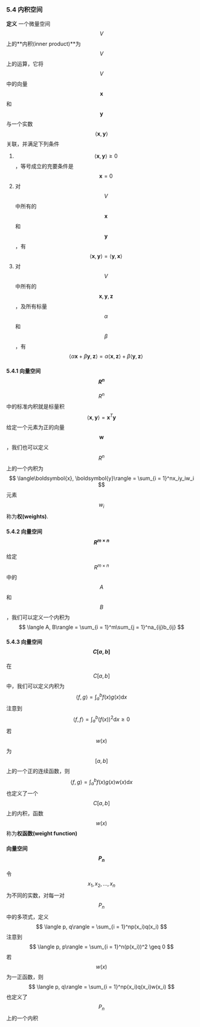 ### 5.4 内积空间

**定义** 一个微量空间$$V$$上的**内积(inner product)**为$$V$$上的运算，它将$$V$$中的向量$$\boldsymbol{x}$$和$$\boldsymbol{y}$$与一个实数$$\langle\boldsymbol{x}, \boldsymbol{y}\rangle$$关联，并满足下列条件
1. $$\langle\boldsymbol{x}, \boldsymbol{y}\rangle \geq 0$$，等号成立的充要条件是$$\boldsymbol{x} = 0$$
2. 对$$V$$中所有的$$\boldsymbol{x}$$和$$\boldsymbol{y}$$，有$$\langle\boldsymbol{x}, \boldsymbol{y}\rangle = \langle\boldsymbol{y}, \boldsymbol{x}\rangle$$
3. 对$$V$$中所有的$$\boldsymbol{x},\boldsymbol{y}, \boldsymbol{z}$$，及所有标量$$\alpha$$和$$\beta$$，有$$\langle\alpha\boldsymbol{x} + \beta\boldsymbol{y}, \boldsymbol{z}\rangle = \alpha\langle\boldsymbol{x}, \boldsymbol{z}\rangle + \beta\langle\boldsymbol{y}, \boldsymbol{z}\rangle$$

#### 5.4.1 向量空间$$R^n$$

$$R^n$$中的标准内积就是标量积
$$
\langle\boldsymbol{x}, \boldsymbol{y}\rangle = \boldsymbol{x}^T\boldsymbol{y}
$$
给定一个元素为正的向量$$\boldsymbol{w}$$，我们也可以定义$$R^n$$上的一个内积为
$$
\langle\boldsymbol{x}, \boldsymbol{y}\rangle = \sum_{i = 1}^nx_iy_iw_i
$$
元素$$w_i$$称为**权(weights)**.

#### 5.4.2 向量空间$$R^{m\times n}$$

给定$$R^{m\times n}$$中的$$A$$和$$B$$，我们可以定义一个内积为
$$
\langle A, B\rangle = \sum_{i = 1}^m\sum_{j = 1}^na_{ij}b_{ij}
$$
#### 5.4.3 向量空间$$C[a, b]$$

在$$C[a, b]$$中，我们可以定义内积为
$$
\langle f, g\rangle = \int_a^bf(x)g(x)\mathrm{d}x
$$
注意到
$$
\langle f, f\rangle = \int_a^b(f(x))^2\mathrm{d}x \geq 0
$$
若$$w(x)$$为$$[a, b]$$上的一个正的连续函数，则
$$
\langle f, g\rangle = \int_a^bf(x)g(x)w(x)\mathrm{d}x
$$
也定义了一个$$C[a, b]$$上的内积，函数$$w(x)$$称为**权函数(weight function)**

#### 向量空间$$P_n$$

令$$x_1, x_2, \dotsc, x_n$$为不同的实数，对每一对$$P_n$$中的多项式，定义
$$
\langle p, q\rangle = \sum_{i = 1}^np(x_i)q(x_i)
$$
注意到
$$
\langle p, p\rangle = \sum_{i = 1}^n(p(x_i))^2 \geq 0
$$若$$w(x)$$为一正函数，则
$$
\langle p, q\rangle = \sum_{i = 1}^np(x_i)q(x_i)w(x_i)
$$
也定义了$$P_n$$上的一个内积



